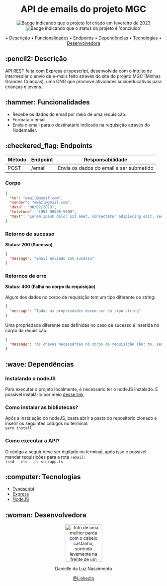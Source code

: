<h1 align="center">API de emails do projeto MGC</h1>

<p align="center">
    <img alt="Badge indicando que o projeto foi criado em fevereiro de 2023" src="https://img.shields.io/badge/Data%20de%20cria%C3%A7%C3%A3o-fevereiro%2F2023-blue">
    <img alt="Badge indicando que o status do projeto é 'concluído'" src="https://img.shields.io/badge/Status-Concluído-yellow">
</p>

<p align="center">
    • <a href="#descricao">Descrição</a>
    • <a href="#funcionalidades">Funcionalidades</a>
    • <a href="#endpoints">Endpoints</a>
    • <a href="#dependencias">Dependências</a>
    • <a href="#tecnologias">Tecnologias</a>
    • <a href="#Desenvolvedora">Desenvolvedora</a>
</p>

<h2 id="descricao">:pencil2: Descrição</h2>
API REST feita com Express e typescript, 
desenvolvida com o intuito de intermediar o envio de e-mails feito através do site do projeto MGC (Minhas Grandes Crianças), uma ONG que promove atividades
socioeducativas para crianças e jovens.

<h2 id="funcionalidades">:hammer: Funcionalidades</h2>

- Recebe os dados do email por meio de uma requisição.
- Formata o email.
- Envia o email para o destinatário indicado na requisição através do Nodemailer.

<h2 id="endpoints">:checkered_flag: Endpoints</h2>

| Método | Endpoint | Responsabilidade |
|--------|----------|------------------|
| POST | /email | Envia os dados do email a ser submetido |

### Corpo

```json
{
  "to": "email@gmail.com",
  "sender": "email@gmail.com",
  "data": "06/02/2023",
  "telefone": "(99) 99999-9999",
  "text": "Lorem ipsum dolor sit amet, consectetur adipiscing elit, sed do eiusmod tempor incididunt"
}
```
### Retorno de sucesso 
**Status: 200 (Sucesso)**
```json
{
  "message": "Email enviado com sucesso"
}
```
### Retornos de erro
**Status: 400 (Falha no corpo da requisição)**
<br />
<br />
Algum dos dados no corpo da requisição tem um tipo diferente de string:

```json
{
  "message": "Todas as propriedades devem ser do tipo string"
}
```
Uma propriedade diferente das definidas no caso de sucesso é inserida no corpo da requisição:

```json
{
  "message": "As chaves necessárias no corpo da requisição são: to, sender, data, telefone, text"
}
```

<h2 id="dependencias">:wave: Dependências </h2>

### Instalando o nodeJS
Para executar o projeto localmente, é necessário ter o nodeJS instalado. 
É possível instalá-lo por meio <a href="https://nodejs.org/en/download/" target="_blank">desse link</a>.
  
### Como instalar as bibliotecas?
Após a instalação do nodeJS, basta abrir a pasta do repositório clonado e inserir os seguintes códigos no terminal:
<br>
`yarn install`

### Como executar a API?
O código a seguir deve ser digitado no terminal, após isso é possível mandar requisições para a rota `/email`:
<br>
`tsnd --cls --rs src/app.ts`

<h2 id="tecnologias">:computer: Tecnologias</h2>

- <a href="https://www.typescriptlang.org/">Typescript</a>
- <a href="https://expressjs.com/pt-br/">Express</a>
- <a href="https://nodejs.org/en/about/">NodeJS</a>

<h2 id="Desenvolvedora">:woman: Desenvolvedora</h2>

<p align="center">
  <a href="https://github.com/Danielle-Luz">
    <img width="120px" src="https://avatars.githubusercontent.com/u/99164019?v=4" alt="foto de uma mulher parda com o cabelo castanho, sorrindo levemente na frente de um fundo verde com bits">
  </a>
</p>

<p align="center">
Danielle da Luz Nascimento
</p>

<p align="center">
<a href="https://www.linkedin.com/in/danielle-da-luz-nascimento/">@Linkedin</a>
</p>
